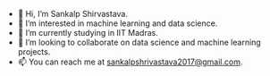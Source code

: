 - 👋 Hi, I’m Sankalp Shirvastava.
- 👀 I’m interested in machine learning and data science.
- 🌱 I’m currently studying in IIT Madras.
- 💞️ I’m looking to collaborate on data science and machine learning projects.
- 📫 You can reach me at sankalpshrivastava2017@gmail.com.

<!---
Sankalp43/Sankalp43 is a ✨ special ✨ repository because its `README.md` (this file) appears on your GitHub profile.
You can click the Preview link to take a look at your changes.
--->
